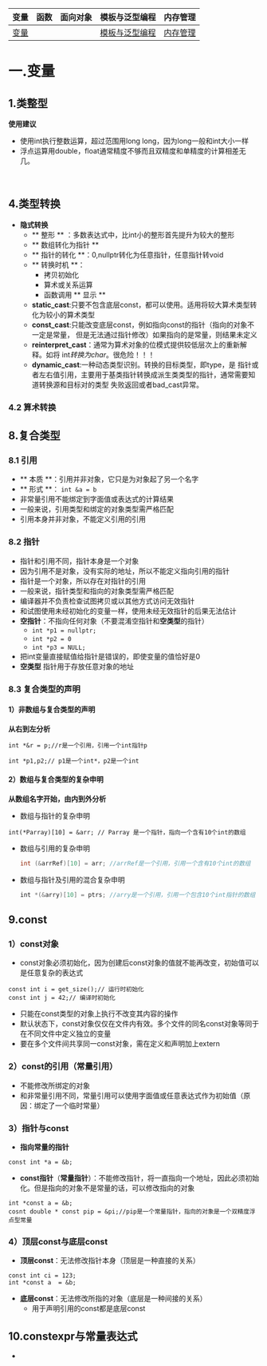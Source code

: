 |**变量**|**函数**|**面向对象**|**模板与泛型编程**|**内存管理**|
|:--:|:--:|:--:|:--:|:--:|
|[变量](#ch1)<br>|||[模板与泛型编程](#ch2)<br>|[内存管理](#ch3)<br>|

# 一.变量

## 1.类整型

**使用建议**
* 使用int执行整数运算，超过范围用long long，因为long一般和int大小一样
* 浮点运算用double，float通常精度不够而且双精度和单精度的计算相差无几。

<br>

## 4.类型转换

*   **隐式转换**
    - ** 整形 ** ：多数表达式中，比int小的整形首先提升为较大的整形
    - ** 数组转化为指针 **
    - ** 指针的转化 **：0,nullptr转化为任意指针，任意指针转void
    - ** 转换时机 **：
        + 拷贝初始化
        + 算术或关系运算
        + 函数调用
    ** 显示 **
    + **static_cast**:只要不包含底层const，都可以使用。适用将较大算术类型转化为较小的算术类型
    + **const_cast**:只能改变底层const，例如指向const的指针（指向的对象不一定是常量，
    但是无法通过指针修改）如果指向的是常量，则结果未定义
    + **reinterpret_cast**：通常为算术对象的位模式提供较低层次上的重新解释。如将
    int*转换为char*。很危险！！！
    + **dynamic_cast**:一种动态类型识别。转换的目标类型，即type，是
    指针或者左右值引用，主要用于基类指针转换成派生类类型的指针，通常需要知道转换源和目标对的类型
    失败返回或者bad_cast异常。

### 4.2 算术转换

## 8.复合类型
### 8.1 引用
* ** 本质 **：引用并非对象，它只是为对象起了另一个名字
* ** 形式 **： `int &a = b`
* 非常量引用不能绑定到字面值或表达式的计算结果
* 一般来说，引用类型和绑定的对象类型需严格匹配
* 引用本身并非对象，不能定义引用的引用

### 8.2 指针
* 指针和引用不同，指针本身是一个对象
* 因为引用不是对象，没有实际的地址，所以不能定义指向引用的指针
* 指针是一个对象，所以存在对指针的引用
* 一般来说，指针类型和指向的对象类型需严格匹配
* 编译器并不负责检查试图拷贝或以其他方式访问无效指针
* 和试图使用未经初始化的变量一样，使用未经无效指针的后果无法估计
* **空指针**：不指向任何对象（不要混淆空指针和**空类型**的指针）
    * `int *p1 = nullptr;`
    * `int *p2 = 0`
    * `int *p3 = NULL;`
* 把int变量直接赋值给指针是错误的，即使变量的值恰好是0
* **空类型** 指针用于存放任意对象的地址

### 8.3 复合类型的声明
#### 1）非数组与复合类型的声明
**从右到左分析**

```
int *&r = p;//r是一个引用，引用一个int指针p
```
```
int *p1,p2;// p1是一个int*，p2是一个int
```

#### 2）数组与复合类型的复杂申明
**从数组名字开始，由内到外分析**

* 数组与指针的复杂申明
```
int(*Parray)[10] = &arr; // Parray 是一个指针，指向一个含有10个int的数组
```
* 数组与引用的复杂申明
    ```c++
    int (&arrRef)[10] = arr; //arrRef是一个引用，引用一个含有10个int的数组
    ```
* 数组与指针及引用的混合复杂申明
    ```c++
    ​int *(&arry)[10] = ptrs; //arry是一个引用，引用一个包含10个int指针的数组
    ```
## 9.const
### 1）const对象
* const对象必须初始化，因为创建后const对象的值就不能再改变，初始值可以是任意复杂的表达式
```
const int i = get_size();// 运行时初始化
const int j = 42;// 编译时初始化
```
* 只能在const类型的对象上执行不改变其内容的操作
* 默认状态下，const对象仅仅在文件内有效。多个文件的同名const对象等同于在不同文件中定义独立的变量
* 要在多个文件间共享同一const对象，需在定义和声明加上extern

### 2）const的引用（常量引用）
* 不能修改所绑定的对象
* 和非常量引用不同，常量引用可以使用字面值或任意表达式作为初始值（原因：绑定了一个临时常量）

### 3）指针与const
* **指向常量的指针**
```
const int *a = &b;
```
* **const指针**（**常量指针**）：不能修改指针，将一直指向一个地址，因此必须初始化。但是指向的对象不是常量的话，可以修改指向的对象
```
int *const a = &b;
cosnt double * const pip = &pi;//pip是一个常量指针，指向的对象是一个双精度浮点型常量
```

### 4）顶层const与底层const
* **顶层const**：无法修改指针本身（顶层是一种直接的关系）
```
const int ci = 123;
int *const a  = &b;
```
* **底层const**：无法修改所指的对象（底层是一种间接的关系）
    * 用于声明引用的const都是底层const

## 10.constexpr与常量表达式
*
